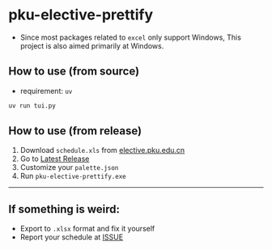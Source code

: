 # pku-elective-prettify
- Since most packages related to `excel` only support Windows,
  This project is also aimed primarily at Windows.


## How to use (from source)
- requirement: `uv`
```sh
uv run tui.py
```

## How to use (from release)
1. Download `schedule.xls` from [elective.pku.edu.cn](https://elective.pku.edu.cn/)
2. Go to [Latest Release](https://github.com/ParkSnoopy/pku-elective-prettify/releases)
3. Customize your `palette.json`
4. Run `pku-elective-prettify.exe`

---
## If something is weird:
- Export to `.xlsx` format and fix it yourself
- Report your schedule at [ISSUE](https://github.com/ParkSnoopy/pku-elective-prettify/issues/new)

